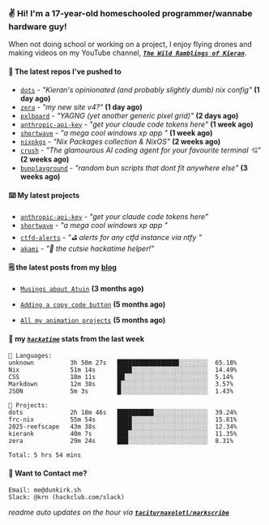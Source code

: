 ### ✌️ Hi! I'm a 17-year-old homeschooled programmer/wannabe hardware guy!

When not doing school or working on a project, I enjoy flying drones and making videos on my YouTube channel, [**_`The Wild Ramblings of Kieran`_**](https://youtube.com/@kieran.rambles).

#### 👷 The latest repos I've pushed to

- [`dots`](https://github.com/taciturnaxolotl/dots) - _"Kieran's opinionated (and probably slightly dumb) nix config"_ **(1 day ago)**
- [`zera`](https://github.com/taciturnaxolotl/zera) - _"my new site v4?"_ **(1 day ago)**
- [`pxlboard`](https://github.com/taciturnaxolotl/pxlboard) - _"YAGNG (yet another generic pixel grid)"_ **(2 days ago)**
- [`anthropic-api-key`](https://github.com/taciturnaxolotl/anthropic-api-key) - _"get your claude code tokens here"_ **(1 week ago)**
- [`shortwave`](https://github.com/taciturnaxolotl/shortwave) - _"a mega cool windows xp app "_ **(1 week ago)**
- [`nixpkgs`](https://github.com/NixOS/nixpkgs) - _"Nix Packages collection & NixOS"_ **(2 weeks ago)**
- [`crush`](https://github.com/charmbracelet/crush) - _"The glamourous AI coding agent for your favourite terminal 💘"_ **(2 weeks ago)**
- [`bunplayground`](https://github.com/taciturnaxolotl/bunplayground) - _"random bun scripts that dont fit anywhere else"_ **(3 weeks ago)**

#### ⌨️ My latest projects

- [`anthropic-api-key`](https://github.com/taciturnaxolotl/anthropic-api-key) - _"get your claude code tokens here"_
- [`shortwave`](https://github.com/taciturnaxolotl/shortwave) - _"a mega cool windows xp app "_
- [`ctfd-alerts`](https://github.com/taciturnaxolotl/ctfd-alerts) - _"⛳ alerts for any ctfd instance via ntfy "_
- [`akami`](https://github.com/taciturnaxolotl/akami) - _"🌷 the cutsie hackatime helper!"_

#### 🗒️ the latest posts from my [blog](https://dunkirk.sh)

- [`Musings about Atuin`](https://dunkirk.sh/blog/atuin/) **(3 months ago)**

- [`Adding a copy code button`](https://dunkirk.sh/blog/adding-a-copy-button/) **(5 months ago)**

- [`All my animation projects`](https://dunkirk.sh/blog/my-animations/) **(5 months ago)**



#### 📡 my [_`hackatime`_](https://waka.hackclub.com) stats from the last week

```text
💾 Languages:
unknown          3h 50m 27s   █████████████████░░░░░░░░  65.18%
Nix              51m 14s      ████░░░░░░░░░░░░░░░░░░░░░  14.49%
CSS              18m 11s      ██░░░░░░░░░░░░░░░░░░░░░░░  5.14%
Markdown         12m 38s      █░░░░░░░░░░░░░░░░░░░░░░░░  3.57%
JSON             5m 3s        █░░░░░░░░░░░░░░░░░░░░░░░░  1.43%

💼 Projects:
dots             2h 18m 46s   ██████████░░░░░░░░░░░░░░░  39.24%
frc-nix          55m 54s      ████░░░░░░░░░░░░░░░░░░░░░  15.81%
2025-reefscape   43m 38s      ████░░░░░░░░░░░░░░░░░░░░░  12.34%
kierank          40m 7s       ███░░░░░░░░░░░░░░░░░░░░░░  11.35%
zera             29m 24s      ███░░░░░░░░░░░░░░░░░░░░░░  8.31%

Total: 5 hrs 54 mins
```

#### 📮 Want to Contact me?

```text
Email: me@dunkirk.sh
Slack: @krn (hackclub.com/slack)
```

_readme auto updates on the hour via [**`taciturnaxolotl/markscribe`**](https://github.com/taciturnaxolotl/markscribe)_
